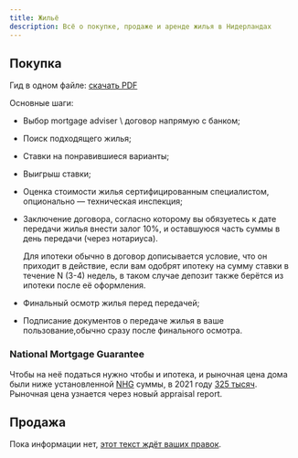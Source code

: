 ```yaml
---
title: Жильё
description: Всё о покупке, продаже и аренде жилья в Нидерландах
---
```


## Покупка

Гид в одном файле: [скачать PDF](house-buying-guide-nl.pdf)

Основные шаги:

- Выбор mortgage adviser \ договор напрямую с банком;
- Поиск подходящего жилья;
- Ставки на понравившиеся варианты;
- Выигрыш ставки;
- Оценка стоимости жилья сертифицированным специалистом, опционально — техническая инспекция;
- Заключение договора, согласно которому вы обязуетесь к дате передачи жилья внести залог 10%, и оставшуюся часть суммы в день передачи (через нотариуса).

  Для ипотеки обычно в договор дописывается условие, что он приходит в действие, если вам одобрят ипотеку на сумму ставки в течение N (3-4) недель, в таком случае депозит также берётся из ипотеки после её оформления.
- Финальный осмотр жилья перед передачей;
- Подписание документов о передаче жилья в ваше пользование,обычно сразу после финального осмотра.

### National Mortgage Guarantee
Чтобы на неё податься нужно чтобы и ипотека, и рыночная цена дома были ниже установленной [NHG](https://www.nhg.nl/) суммы, в 2021 году [325 тысяч](https://www.abnamro.nl/en/personal/mortgages/buying-a-house/dutch-national-mortgage-guarantee/index.html). Рыночная цена узнается через новый appraisal report. 

## Продажа

Пока информации нет, [этот текст ждёт ваших правок](https://github.com/ru-nl/faq/blob/master/content/house/_index.md).
